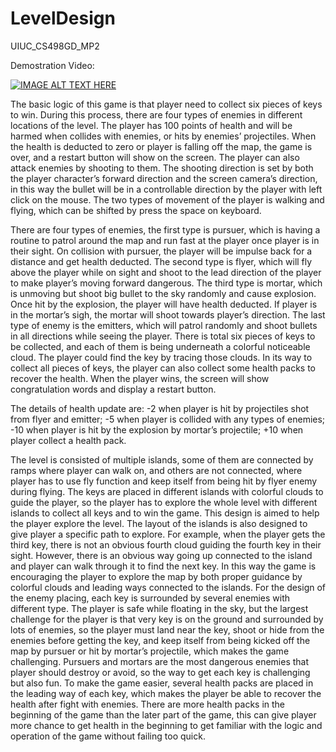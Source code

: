# LevelDesign
UIUC_CS498GD_MP2

Demostration Video:

[![IMAGE ALT TEXT HERE](https://i.ytimg.com/vi/pVfAdteVubo/hqdefault.jpg)](https://youtu.be/pVfAdteVubo)

The basic logic of this game is that player need to collect six pieces of keys to win. During this process, there are four types of enemies in different locations of the level. The player has 100 points of health and will be harmed when collides with enemies, or hits by enemies’ projectiles. When the health is deducted to zero or player is falling off the map, the game is over, and a restart button will show on the screen. The player can also attack enemies by shooting to them. The shooting direction is set by both the player character’s forward direction and the screen camera’s direction, in this way the bullet will be in a controllable direction by the player with left click on the mouse. The two types of movement of the player is walking and flying, which can be shifted by press the space on keyboard.

There are four types of enemies, the first type is pursuer, which is having a routine to patrol around the map and run fast at the player once player is in their sight. On collision with pursuer, the player will be impulse back for a distance and get health deducted. The second type is flyer, which will fly above the player while on sight and shoot to the lead direction of the player to make player’s moving forward dangerous. The third type is mortar, which is unmoving but shoot big bullet to the sky randomly and cause explosion. Once hit by the explosion, the player will have health deducted. If player is in the mortar’s sigh, the mortar will shoot towards player’s direction. The last type of enemy is the emitters, which will patrol randomly and shoot bullets in all directions while seeing the player. 
There is total six pieces of keys to be collected, and each of them is being underneath a colorful noticeable cloud. The player could find the key by tracing those clouds. In its way to collect all pieces of keys, the player can also collect some health packs to recover the health. When the player wins, the screen will show congratulation words and display a restart button. 

The details of health update are: -2 when player is hit by projectiles shot from flyer and emitter; -5 when player is collided with any types of enemies; -10 when player is hit by the explosion by mortar’s projectile; +10 when player collect a health pack.

The level is consisted of multiple islands, some of them are connected by ramps where player can walk on, and others are not connected, where player has to use fly function and keep itself from being hit by flyer enemy during flying. The keys are placed in different islands with colorful clouds to guide the player, so the player has to explore the whole level with different islands to collect all keys and to win the game. This design is aimed to help the player explore the level. The layout of the islands is also designed to give player a specific path to explore. For example, when the player gets the third key, there is not an obvious fourth cloud guiding the fourth key in their sight. However, there is an obvious way going up connected to the island and player can walk through it to find the next key. In this way the game is encouraging the player to explore the map by both proper guidance by colorful clouds and leading ways connected to the islands.
For the design of the enemy placing, each key is surrounded by several enemies with different type. The player is safe while floating in the sky, but the largest challenge for the player is that very key is on the ground and surrounded by lots of enemies, so the player must land near the key, shoot or hide from the enemies before getting the key, and keep itself from being kicked off the map by pursuer or hit by mortar’s projectile, which makes the game challenging. Pursuers and mortars are the most dangerous enemies that player should destroy or avoid, so the way to get each key is challenging but also fun. To make the game easier, several health packs are placed in the leading way of each key, which makes the player be able to recover the health after fight with enemies. There are more health packs in the beginning of the game than the later part of the game, this can give player more chance to get health in the beginning to get familiar with the logic and operation of the game without failing too quick.
